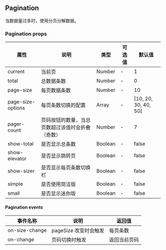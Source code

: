 ## Pagination

当数据量过多时，使用分页分解数据。

### Pagination props

属性 | 说明 | 类型 | 可选值 | 默认值
--- | --- | --- | --- | ---
current | 当前页 | Number | - | 1
total | 总数据条数 | Number | - | 0
page-size | 每页数据条数 | Number | - | 10
page-size-options | 每页条数切换的配置 | Array | - | [10, 20, 30, 40, 50]
pager-count | 页码按钮的数量，当总页数超过该值时会折叠（奇数） | Number | - | 7
show-total | 是否显示总条数 | Boolean | - | false
show-elevator | 是否显示跳转页 | Boolean | - | false
show-sizer | 是否显示每页条数切换栏 | Boolean | - | false
simple | 是否使用简洁版 | Boolean | - | false
small | 是否显示迷你版 | Boolean | - | false

#### Pagination events

事件名称 | 说明 | 返回值
--- | --- | ---
on-size-change | pageSize 改变时会触发 | 每页条数
on-change | 页码切换时触发 | 返回当前页码
